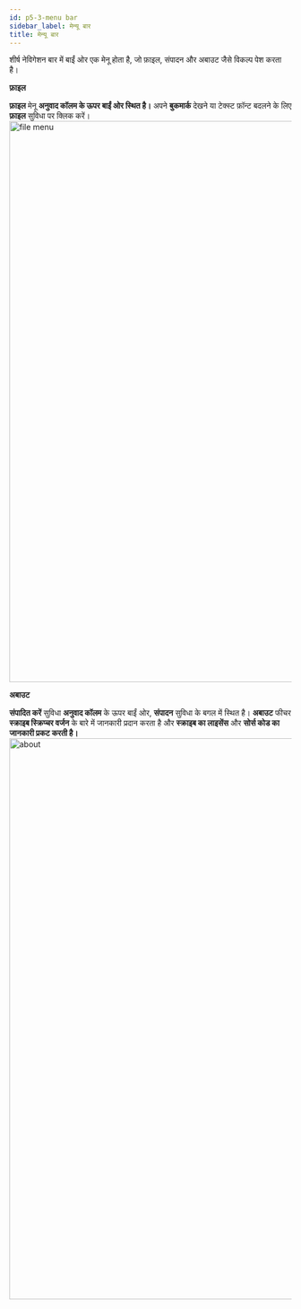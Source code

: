 ```yaml
---
id: p5-3-menu bar
sidebar_label: मेन्यू बार
title: मेन्यू बार
---
```


शीर्ष नेविगेशन बार में बाईं ओर एक मेनू होता है, जो फ़ाइल, संपादन और अबाउट जैसे विकल्प पेश करता है।

**फ़ाइल**

**फ़ाइल** मेनू **अनुवाद कॉलम के ऊपर बाईं ओर स्थित है।**
अपने **बुकमार्क** देखने या टेक्स्ट फ़ॉन्ट बदलने के लिए **फ़ाइल** सुविधा पर क्लिक करें।
<img src="/AutographaV2-1-0/filemenu.png"  width="1000px" alt="file menu"/>

<!-- **EDIT** 

The **Edit** feature is located on the top left side of the **Translation column,** next to the **File** feature.
At the moment, **Scribe** only supports “S” editing or “Section Headings.”
- Click on the letter “S” on the screen to add a section heading.Show an example image that highlights the section heading

<img src="/assets/edit.png"  width="1000px" alt="notification"/> -->



**अबाउट**

**संपादित करें** सुविधा **अनुवाद कॉलम** के ऊपर बाईं ओर, **संपादन** सुविधा के बगल में स्थित है।
**अबाउट** फीचर **स्क्राइब स्क्रिप्चर वर्जन** के बारे में जानकारी प्रदान करता है और **स्क्राइब का लाइसेंस** और **सोर्स कोड का जानकारी प्रकट करती है।** 
<img src="/AutographaV2-1-0/about.png"  width="1000px" alt="about"/>